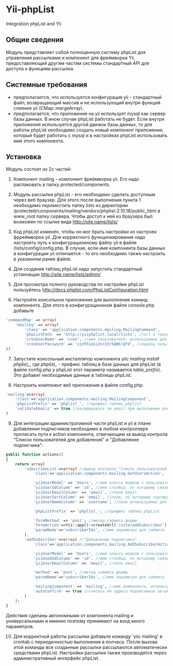 Yii-phpList
===========

Integration phpList and Yii

Общие сведения
--------------
Модуль представляет собой полноценную систему phpList для управления рассылками и компонент для фреймворка Yii,
предоставляющий другим частям системы стандартный API для доступа к функциям рассылка.

Системные требования
--------------------
- предполагается, что используется конфигурация yii - стандартный файл, возвращающий массив и не использующий внутри функций слияния yii
(CMap::mergeArray).
- предполагается, что приложение на yii использует mysql как сервер базы данных. В ином случае phpList работать не будет.
Если внутри приложения используется другой движок базы данных, то для работы phpList необходимо создать новый компонент
приложения, который будет работать с mysql и в настройках phpList использовать имя этого компонента.


Установка
---------
Модуль состоит из 2х частей:

1. Компонент mailing - компонент фреймворка yii. Его надо распаковать в папку protected/components.

2. Модуль рассылки phpList - его необходимо сделать доступным через веб браузер. Для этого после выполнения пункта 1
необходимо _переместить_ папку lists из директории /protected/components/mailing/vendors/phplist-2.10.18/public_html
в www_root папку сервера. Чтобы доступ к ней из браузера был возможен по ссылке вида http://site.name/lists/

3. Код phpList изменён, чтобы он мог брать настройки из настроек фрреймворка yii. Для корректного функционирования надо
настроить путь к конфигурационному файлу yii в файле /lists/config/config.php. В случае, если имя компонента базы
данных в конфигурации yii отличается - то его необходимо также настроить в указанном ранее файле.

4. Для создания таблиц phpList надо запустить стандартный установщик http://site.name/lists/admin/

5. Для просмотра полного руководства по настройке phpList пользуйтесь http://docs.phplist.com/PhpListConfiguration.html

6. Настройте консольное приложение для выполнения команд компонента. Для этого в конфигурационном файле console.php добавьте
```php
'commandMap' => array(
    'mailing' => array(
        'class' => 'application.components.mailing.MailingCommand',
        'phpListPath' => 'http://yiiphplist.local/lists', //url к текущей установке phpList
        'cronUserName' => 'cron', //имя пользователя, используемое для рассылки писем (будет создан автоматически при установке)
        'cronUserPassword' => 'sjdfh12e12nr23r5@#$!@fd', //пароль пользователя для отправки писем
))
```

7. Запустите консольный инсталлятор компонента *yiic mailing install phplist_*, где *phplist_* - префикс таблиц в базе данных
для phpList (в файле config.php у phpList этот параметр называется *table_prefix*). Это добавит необходимые данные в таблицы
phpList.

8. Настроить компонент веб приложения в файле config.php:
```php
'mailing'=>array(
    'class'=>'application.components.mailing.MailingComponent',
    'phpListPrefix' => 'phplist_', //префикс таблиц phplist
    'validateEmails' => true //валидировать ли email при выполнении операций
)
```

9. Для интеграции административной части phpList и yii в плане добавления подписчиков необходимо в любом контроллере
прописать пути к action компонента, отвечающим за вывод контрола "Список пользователей для добавления" и "Добавление
подписчика":
```php
public function actions()
{
    return array(
        'subscribeList'=>array( //вывод контрола "Список пользователей для добавления"
            'class'=>'application.components.mailing.GetUsersAction',

            'yiiUserModel' => 'Users', //имя класса модели с пользователями
            'yiiUserIdColumn' => 'id', //имя столбца, по которому связываем пользователей
            'yiiUserEmailColumn' => 'email', //поле email
            'yiiUserSortColumn' => 'email', //поле, по которому сортируется список
            'yiiUserNameColumn' => 'username'; //поле используемое для визуального отображения имени пользователя

            'phpListPrefix' => 'phplist_'; //префикс таблиц phpList

            'formMethod' => 'post'; //метод сабмита формы
            'formAction'=>Yii::app()->createUrl('/site/addSubscriber') //адрес, куда должна сабмититься форма (см. далее)
            'paramName'=>'subscriberIds', //имя параметра для сабмита
        ),
        'addSubscriber'=>array( //"Добавление подписчика"
            'class'=>'application.components.mailing.AddSubscriberAction',

            'yiiUserModel' => 'Users', //имя класса модели с пользователями
            'yiiUsedIdColumn' => 'id', //имя столбца, по которому связываем пользователей
            'yiiUserEmailColumn' => 'email', //поле email

            'method' => 'post', //метод сабмита формы
            'paramName'=>'subscriberIds', //имя параметра для сабмита

            'mailingComponent' => 'mailing', //имя компонента, используемого для добавления
            'autoConfirm' => true //считать ли адреса подписчиков автоматически подтверждёнными
        )
    );
}
```
Действия сделаны автономными от компонента mailing и универсальными и именно поэтому принимают на вход много параметров.

10. Для корректной работы рассылки добавьте команду 'yiic mailing' в crontab с периодичностью выполнения в полчаса. После
вызова этой команды все созданные рассылки рассылаются автоматически средствами phpList. Настройки рассылки также
производятся через административный интерфейс phpList.